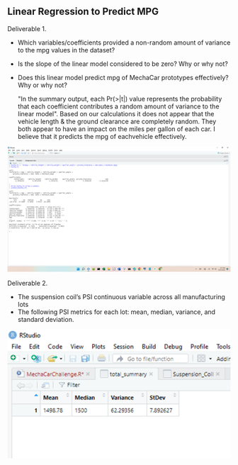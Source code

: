## Linear Regression to Predict MPG

Deliverable 1. 
* Which variables/coefficients provided a non-random amount of variance to the mpg values in the dataset?
* Is the slope of the linear model considered to be zero? Why or why not?
* Does this linear model predict mpg of MechaCar prototypes effectively? Why or why not?

  "In the summary output, each Pr(>|t|) value represents the probability that each 
 coefficient contributes a random amount of variance to the linear model".  Based on our calculations it does not appear that the vehicle length & the ground clearance are completely random.  They both appear to have an impact on the miles per gallon of each car.  I believe that it predicts the mpg of eachvehicle effectively.

![Test](https://github.com/Knicks2020/MechaCar_Statistical_Analysis/blob/main/pictures/2022-10-21%20(1).png)

Deliverable 2.
* The suspension coil’s PSI continuous variable across all manufacturing lots
* The following PSI metrics for each lot: mean, median, variance, and standard deviation.

![TEST](https://github.com/Knicks2020/MechaCar_Statistical_Analysis/blob/main/pictures/image.png)
